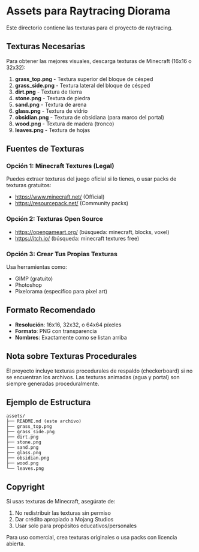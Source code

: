 # Assets para Raytracing Diorama

Este directorio contiene las texturas para el proyecto de raytracing.

## Texturas Necesarias

Para obtener las mejores visuales, descarga texturas de Minecraft (16x16 o 32x32):

1. **grass_top.png** - Textura superior del bloque de césped
2. **grass_side.png** - Textura lateral del bloque de césped  
3. **dirt.png** - Textura de tierra
4. **stone.png** - Textura de piedra
5. **sand.png** - Textura de arena
6. **glass.png** - Textura de vidrio
7. **obsidian.png** - Textura de obsidiana (para marco del portal)
8. **wood.png** - Textura de madera (tronco)
9. **leaves.png** - Textura de hojas

## Fuentes de Texturas

### Opción 1: Minecraft Textures (Legal)
Puedes extraer texturas del juego oficial si lo tienes, o usar packs de texturas gratuitos:
- https://www.minecraft.net/ (Official)
- https://resourcepack.net/ (Community packs)

### Opción 2: Texturas Open Source
- https://opengameart.org/ (búsqueda: minecraft, blocks, voxel)
- https://itch.io/ (búsqueda: minecraft textures free)

### Opción 3: Crear Tus Propias Texturas
Usa herramientas como:
- GIMP (gratuito)
- Photoshop
- Pixelorama (específico para pixel art)

## Formato Recomendado

- **Resolución**: 16x16, 32x32, o 64x64 píxeles
- **Formato**: PNG con transparencia
- **Nombres**: Exactamente como se listan arriba

## Nota sobre Texturas Procedurales

El proyecto incluye texturas procedurales de respaldo (checkerboard) si no se encuentran los archivos. Las texturas animadas (agua y portal) son siempre generadas proceduralmente.

## Ejemplo de Estructura

```
assets/
├── README.md (este archivo)
├── grass_top.png
├── grass_side.png
├── dirt.png
├── stone.png
├── sand.png
├── glass.png
├── obsidian.png
├── wood.png
└── leaves.png
```

## Copyright

Si usas texturas de Minecraft, asegúrate de:
1. No redistribuir las texturas sin permiso
2. Dar crédito apropiado a Mojang Studios
3. Usar solo para propósitos educativos/personales

Para uso comercial, crea texturas originales o usa packs con licencia abierta.
